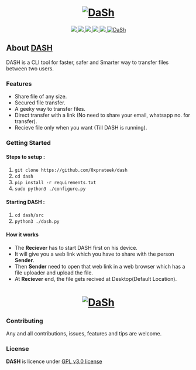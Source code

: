 <h1 align="center">
  <br>
  <a href="https://github.com/0xprateek"><img src="https://i.imgur.com/EwsepV8.png" alt="DaSh"></a>
</h1>

<p align="center">  
  <a href="https://docs.python.org/3/download.html">
    <img src="https://img.shields.io/badge/Python-3.x-green.svg">
  </a>
  <a href="https://github.com/0xprateek/DaSh">
    <img src="https://img.shields.io/badge/Version-v1.0.0%20(beta)-blue.svg">
  </a>
  <a href="https://github.com/0xPrateek/DaSh/blob/master/LICENSE">
    <img src="https://img.shields.io/badge/License-GPLv3-orange.svg">
  </a> 
  <a href="https://github.com/0xprateek/Dash">
    <img src="https://img.shields.io/badge/OS-Linux-black.svg">
    <img src="https://img.shields.io/badge/OS-Mac-Red.svg">
  </a>
  <a href="https://gitter.im/DASH_github/community?utm_source=badge&utm_medium=badge&utm_campaign=pr-badge"><img src="https://badges.gitter.im/DASH_github/community.svg" alt="DaSh"></a>

</p>

## About [DASH](https://github.com/0xprateek/Dash)

DASH is a CLI tool for faster, safer and Smarter way to transfer files between two users.</br>

### Features 
- Share file of any size.
- Secured file transfer.
- A geeky way to transfer files.
- Direct transfer with a link (No need to share your email, whatsapp no. for transfer).
- Recieve file only when you want (Till DASH is running).

### Getting Started

#### Steps to setup :

1. `git clone https://github.com/0xprateek/dash`
2. `cd dash`
3. `pip install -r requirements.txt`
4. `sudo python3 ./configure.py`

#### Starting DASH :

1. `cd dash/src`<br/>
2. `python3 ./dash.py`

#### How it works 

- The **Reciever** has to start DASH first on his device.
- It will give you a web link which you have to share with the person **Sender**.
- Then **Sender** need to open that web link in a web browser which has a file uploader and upload the file.
- At **Reciever** end, the file gets recived at Desktop(Default Location).

<h1 align="center">
<a href="https://github.com/0xprateek/DASH"><img src="https://github.com/0xPrateek/DASH/blob/master/Logo/DASH.gif" alt="DaSh"></a>
</h1>


### Contributing
Any and all contributions, issues, features and tips are welcome.

### License
**DASH** is licence under [GPL v3.0 license](https://www.gnu.org/licenses/gpl-3.0.en.html)
